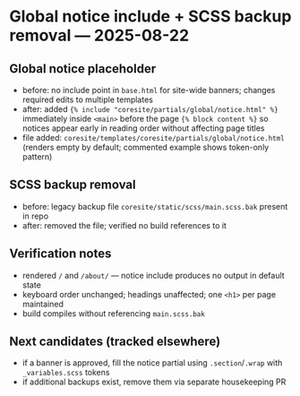 # Global notice include + SCSS backup removal — 2025-08-22

## Global notice placeholder
- before: no include point in `base.html` for site-wide banners; changes required edits to multiple templates
- after: added `{% include "coresite/partials/global/notice.html" %}` immediately inside `<main>` before the page `{% block content %}` so notices appear early in reading order without affecting page titles
- file added: `coresite/templates/coresite/partials/global/notice.html` (renders empty by default; commented example shows token-only pattern)

## SCSS backup removal
- before: legacy backup file `coresite/static/scss/main.scss.bak` present in repo
- after: removed the file; verified no build references to it

## Verification notes
- rendered `/` and `/about/` — notice include produces no output in default state
- keyboard order unchanged; headings unaffected; one `<h1>` per page maintained
- build compiles without referencing `main.scss.bak`

## Next candidates (tracked elsewhere)
- if a banner is approved, fill the notice partial using `.section`/`.wrap` with `_variables.scss` tokens
- if additional backups exist, remove them via separate housekeeping PR

